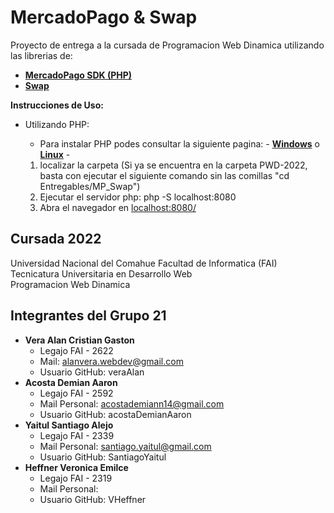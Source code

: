 # MercadoPago & Swap

Proyecto de entrega a la cursada de Programacion Web Dinamica utilizando las librerias de:

- [**MercadoPago SDK (PHP)**](https://github.com/mercadopago/sdk-php)
- [**Swap**](https://github.com/florianv/swap)

**Instrucciones de Uso:**

- Utilizando PHP:

  - Para instalar PHP podes consultar la siguiente pagina: - [**Windows**](https://windows.php.net/download#php-8.1) o [**Linux**](https://www.php.net/downloads.php) -

  1. localizar la carpeta (Si ya se encuentra en la carpeta PWD-2022, basta con ejecutar el siguiente comando sin las comillas "cd Entregables/MP_Swap")
  2. Ejecutar el servidor php: php -S localhost:8080
  3. Abra el navegador en [localhost:8080/](http://localhost:8080/)

## Cursada 2022

Universidad Nacional del Comahue
Facultad de Informatica (FAI)
Tecnicatura Universitaria en Desarrollo Web  
Programacion Web Dinamica

## Integrantes del Grupo 21

- **Vera Alan Cristian Gaston**
  - Legajo FAI - 2622
  - Mail: alanvera.webdev@gmail.com
  - Usuario GitHub: veraAlan
- **Acosta Demian Aaron**
  - Legajo FAI - 2592
  - Mail Personal: acostademiann14@gmail.com
  - Usuario GitHub: acostaDemianAaron
- **Yaitul Santiago Alejo**
  - Legajo FAI - 2339
  - Mail Personal: santiago.yaitul@gmail.com
  - Usuario GitHub: SantiagoYaitul
- **Heffner Veronica Emilce**
  - Legajo FAI - 2319
  - Mail Personal:
  - Usuario GitHub: VHeffner
